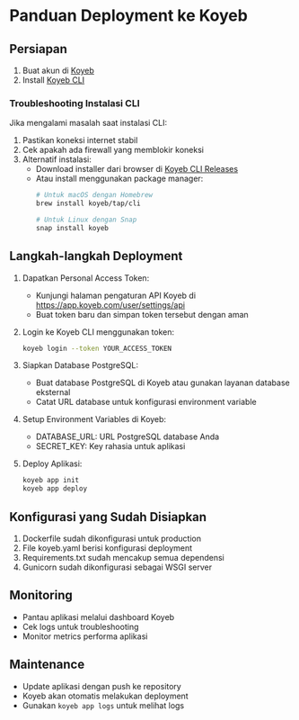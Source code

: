 # Panduan Deployment ke Koyeb

## Persiapan

1. Buat akun di [Koyeb](https://app.koyeb.com)
2. Install [Koyeb CLI](https://www.koyeb.com/docs/quickstart/koyeb-cli)

### Troubleshooting Instalasi CLI

Jika mengalami masalah saat instalasi CLI:

1. Pastikan koneksi internet stabil
2. Cek apakah ada firewall yang memblokir koneksi
3. Alternatif instalasi:
   - Download installer dari browser di [Koyeb CLI Releases](https://github.com/koyeb/koyeb-cli/releases)
   - Atau install menggunakan package manager:
     ```bash
     # Untuk macOS dengan Homebrew
     brew install koyeb/tap/cli
     
     # Untuk Linux dengan Snap
     snap install koyeb
     ```

## Langkah-langkah Deployment

1. Dapatkan Personal Access Token:
   - Kunjungi halaman pengaturan API Koyeb di https://app.koyeb.com/user/settings/api
   - Buat token baru dan simpan token tersebut dengan aman

2. Login ke Koyeb CLI menggunakan token:
   ```bash
   koyeb login --token YOUR_ACCESS_TOKEN
   ```

2. Siapkan Database PostgreSQL:
   - Buat database PostgreSQL di Koyeb atau gunakan layanan database eksternal
   - Catat URL database untuk konfigurasi environment variable

3. Setup Environment Variables di Koyeb:
   - DATABASE_URL: URL PostgreSQL database Anda
   - SECRET_KEY: Key rahasia untuk aplikasi

4. Deploy Aplikasi:
   ```bash
   koyeb app init
   koyeb app deploy
   ```

## Konfigurasi yang Sudah Disiapkan

1. Dockerfile sudah dikonfigurasi untuk production
2. File koyeb.yaml berisi konfigurasi deployment
3. Requirements.txt sudah mencakup semua dependensi
4. Gunicorn sudah dikonfigurasi sebagai WSGI server

## Monitoring

- Pantau aplikasi melalui dashboard Koyeb
- Cek logs untuk troubleshooting
- Monitor metrics performa aplikasi

## Maintenance

- Update aplikasi dengan push ke repository
- Koyeb akan otomatis melakukan deployment
- Gunakan `koyeb app logs` untuk melihat logs